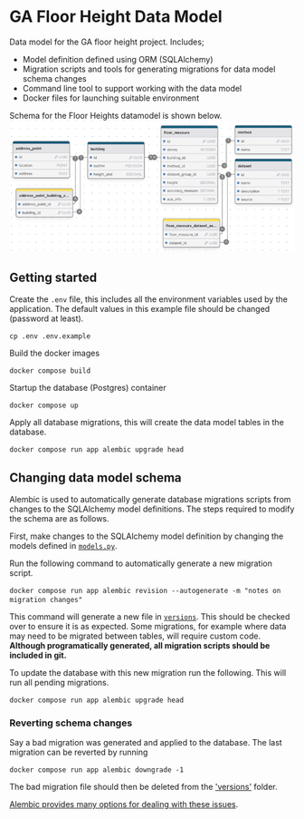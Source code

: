 # GA Floor Height Data Model
Data model for the GA floor height project. Includes;
- Model definition defined using ORM (SQLAlchemy)
- Migration scripts and tools for generating migrations for data model schema changes
- Command line tool to support working with the data model
- Docker files for launching suitable environment

Schema for the Floor Heights datamodel is shown below.
![Floor Heights dataa model schema diagram](./docs/floorheights_schema.png)


## Getting started

Create the `.env` file, this includes all the environment variables used by the application. The default values in this example file should be changed (password at least).

    cp .env .env.example

Build the docker images

    docker compose build

Startup the database (Postgres) container

    docker compose up

Apply all database migrations, this will create the data model tables in the database.

    docker compose run app alembic upgrade head


## Changing data model schema
Alembic is used to automatically generate database migrations scripts from changes
to the SQLAlchemy model definitions. The steps required to modify the schema are as
follows.

First, make changes to the SQLAlchemy model definition by changing the models defined
in [`models.py`](./src/floorheights/datamodel/models.py).

Run the following command to automatically generate a new migration script.

    docker compose run app alembic revision --autogenerate -m "notes on migration changes"

This command will generate a new file in [`versions`](./src/alembic/versions/). This should be
checked over to ensure it is as expected. Some migrations, for example where data may need
to be migrated between tables, will require custom code. **Although
programatically generated, all migration scripts should be included in git.**

To update the database with this new migration run the following. This will run all pending
migrations.

    docker compose run app alembic upgrade head


### Reverting schema changes
Say a bad migration was generated and applied to the database. The last migration can be
reverted by running

    docker compose run app alembic downgrade -1

The bad migration file should then be deleted from the ['versions'](./src/alembic/versions/)
folder.

[Alembic provides many options for dealing with these issues](https://alembic.sqlalchemy.org/). 


